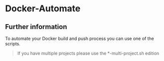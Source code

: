 # Docker-Automate

## Further information
To automate your Docker build and push process you can use one of the scripts.

>If you have multiple projects please use the *-multi-project.sh edition
